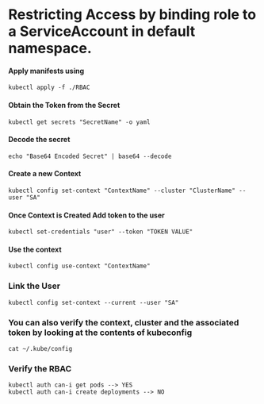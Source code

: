 # Restricting Access by binding role to a ServiceAccount in default namespace.

#### Apply manifests using 
```
kubectl apply -f ./RBAC
```

#### Obtain the Token from the Secret

```
kubectl get secrets "SecretName" -o yaml
```

#### Decode the secret

```
echo "Base64 Encoded Secret" | base64 --decode
```

#### Create a new Context

```
kubectl config set-context "ContextName" --cluster "ClusterName" --user "SA"
```

#### Once Context is Created Add token to the user

```
kubectl set-credentials "user" --token "TOKEN VALUE"
```

#### Use the context

```
kubectl config use-context "ContextName"

```

### Link the User

```
kubectl config set-context --current --user "SA"
```

### You can also verify the context, cluster and the associated token by looking at the contents of kubeconfig
```
cat ~/.kube/config
```
### Verify the RBAC

```
kubectl auth can-i get pods --> YES
kubectl auth can-i create deployments --> NO
```



